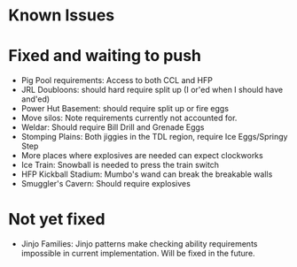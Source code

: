 # Known Issues

# Fixed and waiting to push
- Pig Pool requirements: Access to both CCL and HFP 
- JRL Doubloons: should hard require split up (I or'ed when I should have and'ed)
- Power Hut Basement: should require split up or fire eggs
- Move silos: Note requirements currently not accounted for.
- Weldar: Should require Bill Drill and Grenade Eggs
- Stomping Plains: Both jiggies in the TDL region, require Ice Eggs/Springy Step
- More places where explosives are needed can expect clockworks
- Ice Train: Snowball is needed to press the train switch
- HFP Kickball Stadium: Mumbo's wand can break the breakable walls
- Smuggler's Cavern: Should require explosives

# Not yet fixed
- Jinjo Families: Jinjo patterns make checking ability requirements impossible in current implementation. Will be fixed in the future.

